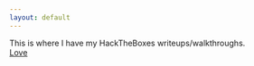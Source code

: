 ```yaml
---
layout: default
---
```

This is where I have my HackTheBoxes writeups/walkthroughs.
<br />
<a href="https://susmdt.github.io/Nigerald/HTB/Love"> Love </a>
